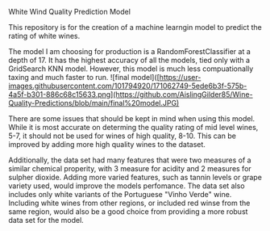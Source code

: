 White Wind Quality Prediction Model

This repository is for the creation of a machine learngin model to predict the rating of white wines.

The model I am choosing for production is a RandomForestClassifier at a depth of 17. It has the highest accuracy of all the models, tied only with a GridSearch KNN model. However, this model is much less compuationally taxing and much faster to run.
![final model]([https://user-images.githubusercontent.com/101794920/171062749-5ede6b3f-575b-4a5f-b301-886c68c15633.png](https://github.com/AislingGilder85/Wine-Quality-Predictions/blob/main/final%20model.JPG)


There are some issues that should be kept in mind when using this model. While it is most accurate on determing the quality rating of mid level wines, 5-7, it should not be used for wines of high quality, 8-10. This can be improved by adding more high quality wines to the dataset.

Additionally, the data set had many features that were two measures of a similar chemical properity, with 3 measure for acidity and 2 measures for sulpher dioxide. Adding more varied features, such as tannin levels or grape variety used, would improve the models perfomance. The data set also includes only white variants of the Portuguese "Vinho Verde" wine. Including white wines from other regions, or included red winse from the same region, would also be a good choice from providing a more robust data set for the model.

